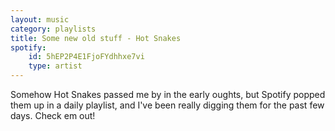 ```yaml
---
layout: music
category: playlists
title: Some new old stuff - Hot Snakes
spotify:
    id: 5hEP2P4E1FjoFYdhhxe7vi
    type: artist
---
```


Somehow Hot Snakes passed me by in the early oughts, but Spotify popped them up in a daily playlist, and I've been really digging them for the past few days. Check em out!